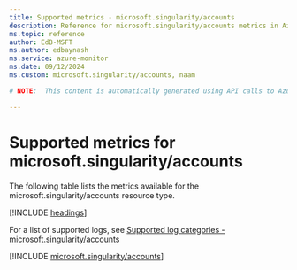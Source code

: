 ```yaml
---
title: Supported metrics - microsoft.singularity/accounts
description: Reference for microsoft.singularity/accounts metrics in Azure Monitor.
ms.topic: reference
author: EdB-MSFT
ms.author: edbaynash
ms.service: azure-monitor
ms.date: 09/12/2024
ms.custom: microsoft.singularity/accounts, naam

# NOTE:  This content is automatically generated using API calls to Azure. Any edits made on these files will be overwritten in the next run of the script. 

---
```


  
# Supported metrics for microsoft.singularity/accounts
  
The following table lists the metrics available for the microsoft.singularity/accounts resource type.  
  
  
[!INCLUDE [headings](~/reusable-content/ce-skilling/azure/includes/azure-monitor/reference/metrics/metrics-headings.md)]  
  
  
  
For a list of supported logs, see [Supported log categories - microsoft.singularity/accounts](../supported-logs/microsoft-singularity-accounts-logs.md)  
  
 

[!INCLUDE [microsoft.singularity/accounts](~/reusable-content/ce-skilling/azure/includes/azure-monitor/reference/metrics/microsoft-singularity-accounts-metrics-include.md)]  


